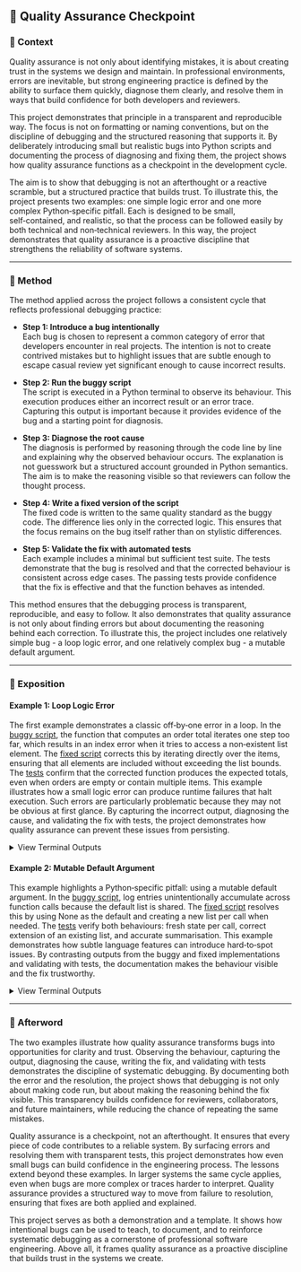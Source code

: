 ## 🚩 Quality Assurance Checkpoint

### 📍 Context

Quality assurance is not only about identifying mistakes, it is about creating trust in the systems we design and maintain. In professional environments, errors are inevitable, but strong engineering practice is defined by the ability to surface them quickly, diagnose them clearly, and resolve them in ways that build confidence for both developers and reviewers.

This project demonstrates that principle in a transparent and reproducible way. The focus is not on formatting or naming conventions, but on the discipline of debugging and the structured reasoning that supports it. By deliberately introducing small but realistic bugs into Python scripts and documenting the process of diagnosing and fixing them, the project shows how quality assurance functions as a checkpoint in the development cycle.

The aim is to show that debugging is not an afterthought or a reactive scramble, but a structured practice that builds trust. To illustrate this, the project presents two examples: one simple logic error and one more complex Python‑specific pitfall. Each is designed to be small, self‑contained, and realistic, so that the process can be followed easily by both technical and non‑technical reviewers. In this way, the project demonstrates that quality assurance is a proactive discipline that strengthens the reliability of software systems.

---

### 🧪 Method
The method applied across the project follows a consistent cycle that reflects professional debugging practice:  

- **Step 1: Introduce a bug intentionally**  
  Each bug is chosen to represent a common category of error that developers encounter in real projects. The intention is not to create contrived mistakes but to highlight issues that are subtle enough to escape casual review yet significant enough to cause incorrect results.  

- **Step 2: Run the buggy script**  
  The script is executed in a Python terminal to observe its behaviour. This execution produces either an incorrect result or an error trace. Capturing this output is important because it provides evidence of the bug and a starting point for diagnosis.  

- **Step 3: Diagnose the root cause**  
  The diagnosis is performed by reasoning through the code line by line and explaining why the observed behaviour occurs. The explanation is not guesswork but a structured account grounded in Python semantics. The aim is to make the reasoning visible so that reviewers can follow the thought process.  

- **Step 4: Write a fixed version of the script**  
  The fixed code is written to the same quality standard as the buggy code. The difference lies only in the corrected logic. This ensures that the focus remains on the bug itself rather than on stylistic differences.  

- **Step 5: Validate the fix with automated tests**  
  Each example includes a minimal but sufficient test suite. The tests demonstrate that the bug is resolved and that the corrected behaviour is consistent across edge cases. The passing tests provide confidence that the fix is effective and that the function behaves as intended.  

This method ensures that the debugging process is transparent, reproducible, and easy to follow. It also demonstrates that quality assurance is not only about finding errors but about documenting the reasoning behind each correction. To illustrate this, the project includes one relatively simple bug - a loop logic error, and one relatively complex bug - a mutable default argument.

---

### 💬 Exposition

#### Example 1: Loop Logic Error  

The first example demonstrates a classic off‑by‑one error in a loop. In the [buggy script](https://github.com/musman-uk/portfolio/blob/main/independent-projects/quality-assurance-checkpoint/examples/example_1_loop_error/buggy_script.py), the function that computes an order total iterates one step too far, which results in an index error when it tries to access a non‑existent list element. The [fixed script](https://github.com/musman-uk/portfolio/blob/main/independent-projects/quality-assurance-checkpoint/examples/example_1_loop_error/fixed_script.py) corrects this by iterating directly over the items, ensuring that all elements are included without exceeding the list bounds. The [tests](https://github.com/musman-uk/portfolio/blob/main/independent-projects/quality-assurance-checkpoint/tests/test_example_1_loop_error.py) confirm that the corrected function produces the expected totals, even when orders are empty or contain multiple items. This example illustrates how a small logic error can produce runtime failures that halt execution. Such errors are particularly problematic because they may not be obvious at first glance. By capturing the incorrect output, diagnosing the cause, and validating the fix with tests, the project demonstrates how quality assurance can prevent these issues from persisting.  

<details>
<summary>View Terminal Outputs</summary>

Buggy Script:

```bash
$ python examples/example_1_loop_error/buggy_script.py
Traceback (most recent call last):
  File "examples/example_1_loop_error/buggy_script.py", line 29, in <module>
    print("Batch total:", compute_batch_total(orders))
  File "examples/example_1_loop_error/buggy_script.py", line 21, in compute_batch_total
    batch_total += compute_order_total(order)
  File "examples/example_1_loop_error/buggy_script.py", line 15, in compute_order_total
    line = items[i]
IndexError: list index out of range
```

Fixed Script:

```bash
$ python examples/example_1_loop_error/fixed_script.py
Batch total: 18.75
```

Tests:

```bash
$ pytest tests/test_example_1_loop_error.py -v
============================= test session starts ==============================
platform linux -- Python 3.11.9, pytest-8.2.0, pluggy-1.5.0
rootdir: /workspaces/quality-assurance-checkpoint
collected 2 items

tests/test_example_1_loop_error.py::test_compute_order_total_basic PASSED [ 50%]
tests/test_example_1_loop_error.py::test_compute_batch_total_with_empty_order PASSED [100%]

============================== 2 passed in 0.05s ===============================
```
</details>

#### Example 2: Mutable Default Argument  

This example highlights a Python‑specific pitfall: using a mutable default argument. In the [buggy script](https://github.com/musman-uk/portfolio/blob/main/independent-projects/quality-assurance-checkpoint/examples/example_2_mutable_default_argument/buggy_script.py), log entries unintentionally accumulate across function calls because the default list is shared. The [fixed script](https://github.com/musman-uk/portfolio/blob/main/independent-projects/quality-assurance-checkpoint/examples/example_2_mutable_default_argument/fixed_script.py) resolves this by using None as the default and creating a new list per call when needed. The [tests](https://github.com/musman-uk/portfolio/blob/main/independent-projects/quality-assurance-checkpoint/tests/test_example_2_mutable_default_argument.py) verify both behaviours: fresh state per call, correct extension of an existing list, and accurate summarisation.  This example demonstrates how subtle language features can introduce hard‑to‑spot issues. By contrasting outputs from the buggy and fixed implementations and validating with tests, the documentation makes the behaviour visible and the fix trustworthy.  

<details>
<summary>View Terminal Outputs</summary>

Buggy Script:

```bash
$ python examples/example_2_mutable_default_argument/buggy_script.py
=== Buggy Logging Demo ===
First call: ['Error: Disk full']
Second call: ['Error: Disk full', 'Warning: Low memory']
Third call: ['Error: Disk full', 'Warning: Low memory', 'Info: Job completed']
Summary: {'Error': 1, 'Warning': 1, 'Info': 1}
```

Fixed Script:

```bash
$ python examples/example_2_mutable_default_argument/fixed_script.py
=== Fixed Logging Demo ===
First call: ['Error: Disk full']
Second call: ['Warning: Low memory']
Third call: ['Info: Job completed']
Summary: {'Error': 1, 'Warning': 1, 'Info': 1}
```

Test:

```bash
$ pytest tests/test_example_2_mutable_default_argument.py -v
============================= test session starts ==============================
platform linux -- Python 3.11.9, pytest-8.2.0, pluggy-1.5.0
rootdir: /workspaces/quality-assurance-checkpoint
collected 3 items

tests/test_example_2_mutable_default_argument.py::test_each_call_starts_fresh PASSED [ 33%]
tests/test_example_2_mutable_default_argument.py::test_extend_existing_list PASSED [ 66%]
tests/test_example_2_mutable_default_argument.py::test_summary_counts PASSED     [100%]

============================== 3 passed in 0.04s ===============================
```
</details>

---

### 🌅 Afterword

The two examples illustrate how quality assurance transforms bugs into opportunities for clarity and trust. Observing the behaviour, capturing the output, diagnosing the cause, writing the fix, and validating with tests demonstrates the discipline of systematic debugging. By documenting both the error and the resolution, the project shows that debugging is not only about making code run, but about making the reasoning behind the fix visible. This transparency builds confidence for reviewers, collaborators, and future maintainers, while reducing the chance of repeating the same mistakes.

Quality assurance is a checkpoint, not an afterthought. It ensures that every piece of code contributes to a reliable system. By surfacing errors and resolving them with transparent tests, this project demonstrates how even small bugs can build confidence in the engineering process. The lessons extend beyond these examples. In larger systems the same cycle applies, even when bugs are more complex or traces harder to interpret. Quality assurance provides a structured way to move from failure to resolution, ensuring that fixes are both applied and explained.

This project serves as both a demonstration and a template. It shows how intentional bugs can be used to teach, to document, and to reinforce systematic debugging as a cornerstone of professional software engineering. Above all, it frames quality assurance as a proactive discipline that builds trust in the systems we create.

